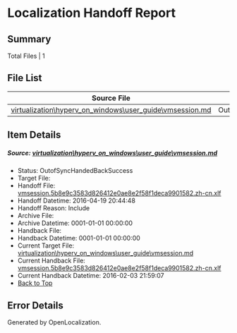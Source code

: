 # <a name='report-top'></a> Localization Handoff Report

## Summary
 Total Files | 1

## File List
 Source File | Status | Details 
 ----------- | ------ | ------- 
 [virtualization\hyperv_on_windows\user_guide\vmsession.md](https://github.com/Microsoft/Virtualization-Documentation-Private/blob/e85a1a585ff72e6a36dd19555b9be4713df80f8e/virtualization/hyperv_on_windows/user_guide/vmsession.md) | OutofSyncHandedBackSuccess | [Details](#df21bec2fab07ab5ee6ed626dd2197a63238d4e4203)

## Item Details
##### <a name='df21bec2fab07ab5ee6ed626dd2197a63238d4e4203'></a> Source: [virtualization\hyperv_on_windows\user_guide\vmsession.md](https://github.com/Microsoft/Virtualization-Documentation-Private/blob/e85a1a585ff72e6a36dd19555b9be4713df80f8e/virtualization/hyperv_on_windows/user_guide/vmsession.md)
* Status: OutofSyncHandedBackSuccess
* Target File: 
* Handoff File: [vmsession.5b8e9c3583d826412e0ae8e2f58f1deca9901582.zh-cn.xlf](https://github.com/Microsoft/Virtualization-Documentation-Private.handoff/blob/9ba92913676a5459671bbf500e6af0eaa5987bd2/ol-handoff/Microsoft/Virtualization-Documentation-Private.zh-cn/live/vmsession.5b8e9c3583d826412e0ae8e2f58f1deca9901582.zh-cn.xlf)
* Handoff Datetime: 2016-04-19 20:44:48
* Handoff Reason: Include
* Archive File: 
* Archive Datetime: 0001-01-01 00:00:00
* Handback File: 
* Handback Datetime: 0001-01-01 00:00:00
* Current Target File: [virtualization\hyperv_on_windows\user_guide\vmsession.md](https://github.com/Microsoft/Virtualization-Documentation-Private.zh-cn/blob/ae7e805e2efbc8a18c140181f584a7896808db7e/virtualization/hyperv_on_windows/user_guide/vmsession.md)
* Current Handback File: [vmsession.5b8e9c3583d826412e0ae8e2f58f1deca9901582.zh-cn.xlf](https://github.com/Microsoft/Virtualization-Documentation-Private.handback/blob/e0c02c05ed981048559a0f52e28f07afff1979ef/ol-handback/Microsoft/Virtualization-Documentation-Private.zh-cn/live/vmsession.5b8e9c3583d826412e0ae8e2f58f1deca9901582.zh-cn.xlf)
* Current Handback Datetime: 2016-02-03 21:59:07
* [Back to Top](#report-top)


## Error Details

Generated by OpenLocalization.
